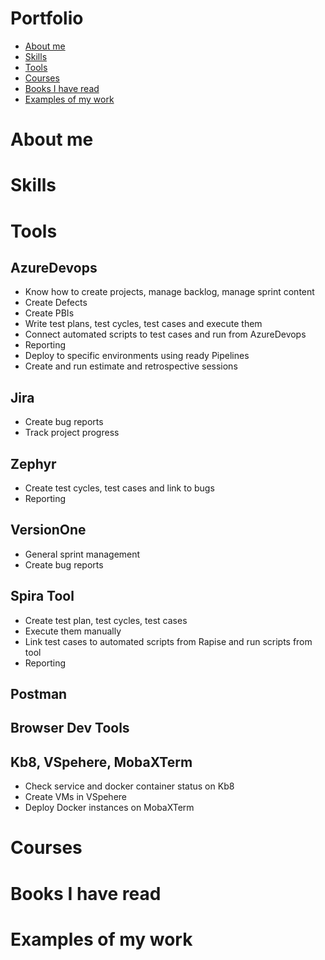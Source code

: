 # Portfolio
* [About me](#about-me)
* [Skills](#skills)
* [Tools](#tools)
* [Courses](#courses)
* [Books I have read](#books-i-have-read)
* [Examples of my work](#examples-of-my-work)

# About me

# Skills

# Tools
## AzureDevops
* Know how to create projects, manage backlog, manage sprint content
* Create Defects
* Create PBIs
* Write test plans, test cycles, test cases and execute them
* Connect automated scripts to test cases and run from AzureDevops
* Reporting
* Deploy to specific environments using ready Pipelines
* Create and run estimate and retrospective sessions

## Jira
* Create bug reports
* Track project progress

## Zephyr
* Create test cycles, test cases and link to bugs
* Reporting

## VersionOne
* General sprint management
* Create bug reports

## Spira Tool
* Create test plan, test cycles, test cases
* Execute them manually
* Link test cases to automated scripts from Rapise and run scripts from tool
* Reporting

## Postman
## Browser Dev Tools
## Kb8, VSpehere, MobaXTerm
* Check service and docker container status on Kb8
* Create VMs in VSpehere
* Deploy Docker instances on MobaXTerm

# Courses

# Books I have read

# Examples of my work
